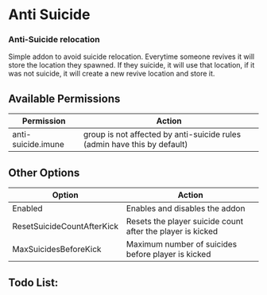 # Anti Suicide
### Anti-Suicide relocation

Simple addon to avoid suicide relocation. Everytime someone revives it will store the location they spawned.
If they suicide, it will use that location, if it was not suicide, it will create a new revive location and store it.


## Available Permissions
Permission | Action
------- | -------
anti-suicide.imune			| group is not affected by anti-suicide rules (admin have this by default)


## Other Options
Option | Action
------- | -------
Enabled							| Enables and disables the addon
ResetSuicideCountAfterKick		| Resets the player suicide count after the player is kicked
MaxSuicidesBeforeKick			| Maximum number of suicides before player is kicked
 
## Todo List: